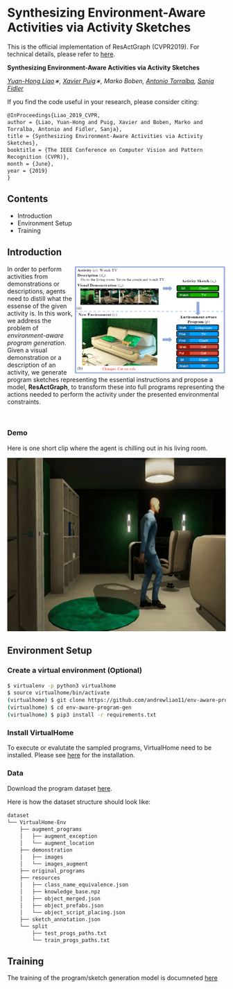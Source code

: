 # Synthesizing Environment-Aware Activities via Activity Sketches

This is the official implementation of ResActGraph (CVPR2019). For technical details, please refer to [here](ARXIV_LINK).

**Synthesizing Environment-Aware Activities via Activity Sketches**

*[Yuan-Hong Liao](https://andrewliao11.github.io)∗, [Xavier Puig](https://people.csail.mit.edu/xavierpuig/)∗, Marko Boben, [Antonio Torralba](http://web.mit.edu/torralba/www/), [Sanja Fidler](http://www.cs.utoronto.ca/~fidler/)*

If you find the code useful in your research, please consider citing:

```
@InProceedings{Liao_2019_CVPR,
author = {Liao, Yuan-Hong and Puig, Xavier and Boben, Marko and Torralba, Antonio and Fidler, Sanja},
title = {Synthesizing Environment-Aware Activities via Activity Sketches},
booktitle = {The IEEE Conference on Computer Vision and Pattern Recognition (CVPR)},
month = {June},
year = {2019}
}
```

## Contents 
- Introduction
- Environment Setup
- Training


## Introduction

<img align="right" src="asset/teaser.png" width="350" height="250">

In order to perform activities from demonstrations or descriptions,
agents need to distill what the essense of the given activity is. 
In this work, we address the problem of *environment-aware program generation*.
Given a visual demonstration or a description of an activity, 
we generate program sketches representing the essential instructions
and propose a model, **ResActGraph**, to transform these into full programs
representing the actions needed to perform the activity under the presented environmental constraints.

<br>

### Demo

Here is one short clip where the agent is chilling out in his living room.

<p align="center"><img src="asset/vh_intro.gif" width="600" height="400">


## Environment Setup

### Create a virtual environment (Optional)

```bash
$ virtualenv -p python3 virtualhome
$ source virtualhome/bin/activate
(virtualhome) $ git clone https://github.com/andrewliao11/env-aware-program-gen.git
(virtualhome) $ cd env-aware-program-gen
(virtualhome) $ pip3 install -r requirements.txt
```

### Install VirtualHome
To execute or evalutate the sampled programs, VirtualHome need to be installed.
Please see [here](https://github.com/xavierpuigf/virtualhome) for the installation.


### Data

Download the program dataset [here](http://virtual-home.org).

Here is how the dataset structure should look like:

```
dataset
└── VirtualHome-Env
    ├── augment_programs
    │   ├── augment_exception
    │   └── augment_location
    ├── demonstration
    │   ├── images
    │   └── images_augment
    ├── original_programs
    ├── resources
    │   ├── class_name_equivalence.json
    │   ├── knowledge_base.npz
    │   ├── object_merged.json
    │   ├── object_prefabs.json
    │   └── object_script_placing.json
    ├── sketch_annotation.json
    └── split
        ├── test_progs_paths.txt
        └── train_progs_paths.txt
```

## Training

The training of the program/sketch generation model is documneted [here](/src/README.md)
